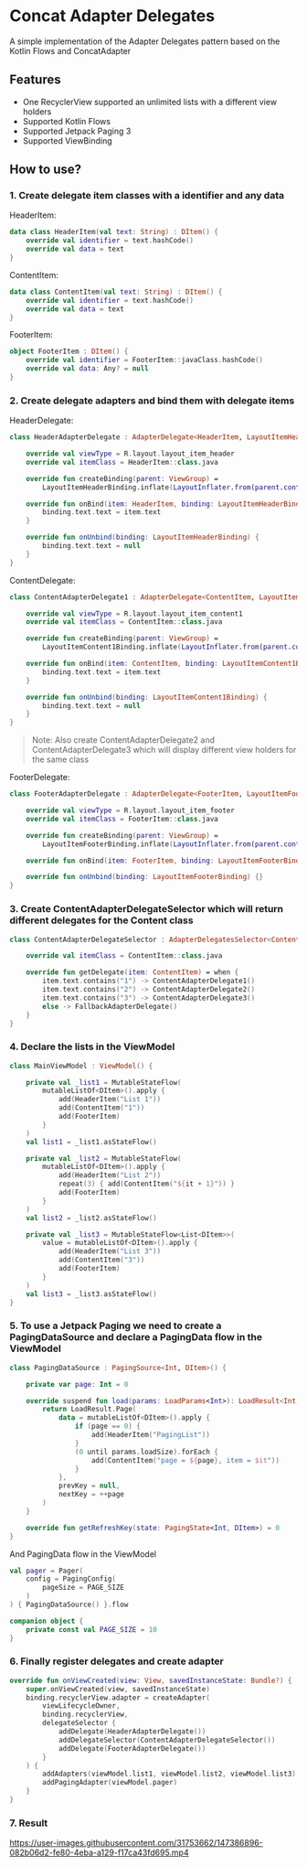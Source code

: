 # Concat Adapter Delegates

A simple implementation of the Adapter Delegates pattern based on the Kotlin Flows and ConcatAdapter

## Features

- One RecyclerView supported an unlimited lists with a different view holders
- Supported Kotlin Flows
- Supported Jetpack Paging 3
- Supported ViewBinding

## How to use?

### 1. Create delegate item classes with a identifier and any data

HeaderItem:

```kotlin
data class HeaderItem(val text: String) : DItem() {
    override val identifier = text.hashCode()
    override val data = text
}
```

ContentItem:

```kotlin
data class ContentItem(val text: String) : DItem() {
    override val identifier = text.hashCode()
    override val data = text
}

```

FooterItem:

```kotlin
object FooterItem : DItem() {
    override val identifier = FooterItem::javaClass.hashCode()
    override val data: Any? = null
}

```

### 2. Create delegate adapters and bind them with delegate items

HeaderDelegate:

```kotlin
class HeaderAdapterDelegate : AdapterDelegate<HeaderItem, LayoutItemHeaderBinding>() {

    override val viewType = R.layout.layout_item_header
    override val itemClass = HeaderItem::class.java

    override fun createBinding(parent: ViewGroup) =
        LayoutItemHeaderBinding.inflate(LayoutInflater.from(parent.context), parent, false)

    override fun onBind(item: HeaderItem, binding: LayoutItemHeaderBinding, position: Int, payloads: List<Any>) {
        binding.text.text = item.text
    }

    override fun onUnbind(binding: LayoutItemHeaderBinding) {
        binding.text.text = null
    }
}
```

ContentDelegate:

```kotlin
class ContentAdapterDelegate1 : AdapterDelegate<ContentItem, LayoutItemContent1Binding>() {

    override val viewType = R.layout.layout_item_content1
    override val itemClass = ContentItem::class.java

    override fun createBinding(parent: ViewGroup) =
        LayoutItemContent1Binding.inflate(LayoutInflater.from(parent.context), parent, false)

    override fun onBind(item: ContentItem, binding: LayoutItemContent1Binding, position: Int, payloads: List<Any>) {
        binding.text.text = item.text
    }

    override fun onUnbind(binding: LayoutItemContent1Binding) {
        binding.text.text = null
    }
}
```

> Note: Also create ContentAdapterDelegate2 and ContentAdapterDelegate3 which will display different view holders for the same class

FooterDelegate:

```kotlin
class FooterAdapterDelegate : AdapterDelegate<FooterItem, LayoutItemFooterBinding>() {

    override val viewType = R.layout.layout_item_footer
    override val itemClass = FooterItem::class.java

    override fun createBinding(parent: ViewGroup) =
        LayoutItemFooterBinding.inflate(LayoutInflater.from(parent.context), parent, false)

    override fun onBind(item: FooterItem, binding: LayoutItemFooterBinding, position: Int, payloads: List<Any>) {}

    override fun onUnbind(binding: LayoutItemFooterBinding) {}
}
```

### 3. Create ContentAdapterDelegateSelector which will return different delegates for the Content class

```kotlin
class ContentAdapterDelegateSelector : AdapterDelegatesSelector<ContentItem>() {

    override val itemClass = ContentItem::class.java

    override fun getDelegate(item: ContentItem) = when {
        item.text.contains("1") -> ContentAdapterDelegate1()
        item.text.contains("2") -> ContentAdapterDelegate2()
        item.text.contains("3") -> ContentAdapterDelegate3()
        else -> FallbackAdapterDelegate()
    }
}
```

### 4. Declare the lists in the ViewModel

```kotlin
class MainViewModel : ViewModel() {

    private val _list1 = MutableStateFlow(
        mutableListOf<DItem>().apply {
            add(HeaderItem("List 1"))
            add(ContentItem("1"))
            add(FooterItem)
        }
    )
    val list1 = _list1.asStateFlow()

    private val _list2 = MutableStateFlow(
        mutableListOf<DItem>().apply {
            add(HeaderItem("List 2"))
            repeat(3) { add(ContentItem("${it + 1}")) }
            add(FooterItem)
        }
    )
    val list2 = _list2.asStateFlow()

    private val _list3 = MutableStateFlow<List<DItem>>(
        value = mutableListOf<DItem>().apply {
            add(HeaderItem("List 3"))
            add(ContentItem("3"))
            add(FooterItem)
        }
    )
    val list3 = _list3.asStateFlow()
}
```

### 5. To use a Jetpack Paging we need to create a PagingDataSource and declare a PagingData flow in the ViewModel

```kotlin
class PagingDataSource : PagingSource<Int, DItem>() {

    private var page: Int = 0

    override suspend fun load(params: LoadParams<Int>): LoadResult<Int, DItem> {
        return LoadResult.Page(
            data = mutableListOf<DItem>().apply {
                if (page == 0) {
                    add(HeaderItem("PagingList"))
                }
                (0 until params.loadSize).forEach {
                    add(ContentItem("page = ${page}, item = $it"))
                }
            },
            prevKey = null,
            nextKey = ++page
        )
    }

    override fun getRefreshKey(state: PagingState<Int, DItem>) = 0
}
```

And PagingData flow in the ViewModel

```kotlin
val pager = Pager(
    config = PagingConfig(
        pageSize = PAGE_SIZE
    )
) { PagingDataSource() }.flow

companion object {
    private const val PAGE_SIZE = 10
}
```

### 6. Finally register delegates and create adapter

```kotlin
override fun onViewCreated(view: View, savedInstanceState: Bundle?) {
    super.onViewCreated(view, savedInstanceState)
    binding.recyclerView.adapter = createAdapter(
        viewLifecycleOwner,
        binding.recyclerView,
        delegateSelector {
            addDelegate(HeaderAdapterDelegate())
            addDelegateSelector(ContentAdapterDelegateSelector())
            addDelegate(FooterAdapterDelegate())
        }
    ) {
        addAdapters(viewModel.list1, viewModel.list2, viewModel.list3)
        addPagingAdapter(viewModel.pager)
    }
}
```

### 7. Result

https://user-images.githubusercontent.com/31753662/147386896-082b06d2-fe80-4eba-a129-f17ca43fd695.mp4



